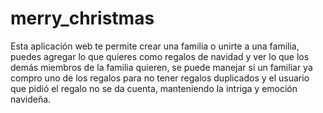 # merry_christmas
Esta aplicación web te permite crear una familia o unirte a una familia, puedes agregar lo que quieres como regalos de navidad y ver lo que los demás miembros de la familia quieren, se puede manejar si un familiar ya compro uno de los regalos para no tener regalos duplicados y el usuario que pidió el regalo no se da cuenta, manteniendo la intriga y emoción navideña.
